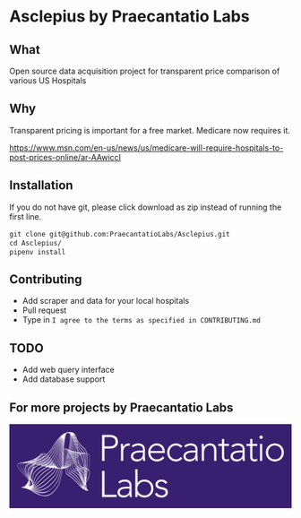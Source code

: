 # Asclepius by Praecantatio Labs

## What
Open source data acquisition project for transparent price comparison of various US Hospitals

## Why 
Transparent pricing is important for a free market. Medicare now requires it.

https://www.msn.com/en-us/news/us/medicare-will-require-hospitals-to-post-prices-online/ar-AAwiccI

## Installation
If you do not have git, please click download as zip instead of running the first line.
```Shell
git clone git@github.com:PraecantatioLabs/Asclepius.git
cd Asclepius/
pipenv install
```

## Contributing
- Add scraper and data for your local hospitals
- Pull request
- Type in `I agree to the terms as specified in CONTRIBUTING.md` 

## TODO

- Add web query interface
- Add database support 

## For more projects by Praecantatio Labs
[![Praecantatio Labs](praecantatio_labs.png)](http://praecantatio.ai)
